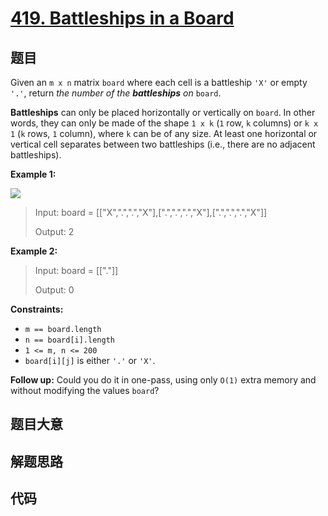 # [419. Battleships in a Board](https://leetcode.com/problems/battleships-in-a-board/)

## 题目

Given an `m x n` matrix `board` where each cell is a battleship `'X'` or empty
`'.'`, return _the number of the **battleships** on_ `board`.

**Battleships** can only be placed horizontally or vertically on `board`. In
other words, they can only be made of the shape `1 x k` (`1` row, `k` columns)
or `k x 1` (`k` rows, `1` column), where `k` can be of any size. At least one
horizontal or vertical cell separates between two battleships (i.e., there are
no adjacent battleships).



**Example 1:**

![](https://assets.leetcode.com/uploads/2021/04/10/battelship-grid.jpg)

> Input: board = [["X",".",".","X"],[".",".",".","X"],[".",".",".","X"]]
> 
> Output: 2

**Example 2:**

> Input: board = [["."]]
> 
> Output: 0

**Constraints:**

  * `m == board.length`
  * `n == board[i].length`
  * `1 <= m, n <= 200`
  * `board[i][j]` is either `'.'` or `'X'`.



**Follow up:** Could you do it in one-pass, using only `O(1)` extra memory and
without modifying the values `board`?


## 题目大意

## 解题思路

## 代码

```javascript

```


